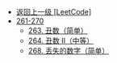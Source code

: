 - [返回上一级 [LeetCode]](LeetCode/)
- [261-270](LeetCode/261-270/)
  - [263. 丑数（简单）](LeetCode/261-270/263.%20丑数（简单）.md)
  - [264. 丑数 II（中等）](LeetCode/261-270/264.%20丑数%20II（中等）.md)
  - [268. 丢失的数字（简单）](LeetCode/261-270/268.%20丢失的数字（简单）.md)
